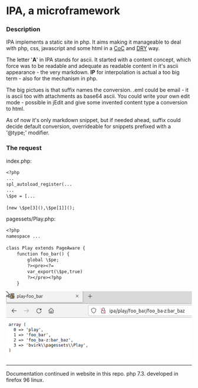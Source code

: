 # IPA, a microframework
### Description
IPA implements a static site in php. It aims making it manageable to deal with php, css, javascript and some html in a [CoC](https://en.wikipedia.org/wiki/Convention_over_Configuration) and [DRY](https://en.wikipedia.org/wiki/Don%27t_Repeat_Yourself) way.

The letter '__A__' in IPA stands for ascii. It started with a content concept, which force was to be readable and adequate as readable content in it's ascii appearance - the very markdown. __IP__ for interpolation is actual a too big term - also for the mechanism in php.

The big pictues is that suffix names the conversion. .eml could be email - it is ascii too with attachments as base64 ascii. You could write your own edit mode - possible in jEdit and give some invented content type a conversion to html.

As of now it's only markdown snippet, but if needed ahead, suffix could decide default conversion, overrideable for snippets prefixed with a '@type;' modifier.

### The request

index.php:
```
<?php
...
spl_autoload_register(...
...
\$pe = [...

[new \$pe[3](),\$pe[1]]();
```

pagessets/Play.php:
```
<?php
namespace ...

class Play extends PageAware {
	function foo_bar() {
		global \$pe;
		?><pre><?= 
		var_export(\$pe,true) 
		?></pre><?php
	}
```	
 ![play-foo-bar](https://github.com/bvirk/ipa/blob/main/domain/img/pages/docs/bws-play-foo_bar.png?raw=true)
 
---
Documentation continued in website in this repo. php 7.3. developed in firefox 96 linux.
 
